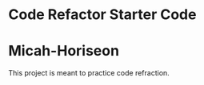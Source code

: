 # Code Refactor Starter Code
# Micah-Horiseon

This project is meant to practice code refraction. 


